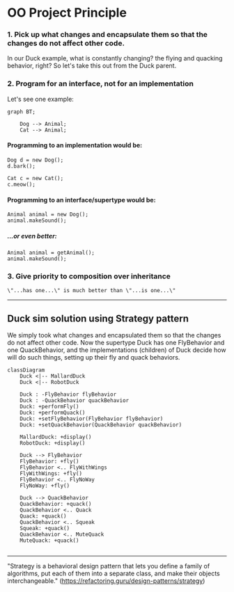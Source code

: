 # OO Project Principle
    
### 1. Pick up what changes and encapsulate them so that the changes do not affect other code.

In our Duck example, what is constantly changing? the flying and quacking behavior, right? 
So let's take this out from the Duck parent.

### 2. Program for an interface, not for an implementation

Let's see one example:

```mermaid
graph BT;
    
    Dog --> Animal;
    Cat --> Animal;
```
#### Programming to an implementation would be:

    Dog d = new Dog();
    d.bark();

    Cat c = new Cat();
    c.meow();


#### Programming to an interface/supertype would be:

    Animal animal = new Dog();
    animal.makeSound();

##### ...or even better:

    Animal animal = getAnimal();
    animal.makeSound();

### 3. Give priority to composition over inheritance 

    \"...has one...\" is much better than \"...is one...\" 

--------------------------------------

## Duck sim solution using Strategy pattern

We simply took what changes and encapsulated them so that the changes do not affect other code. Now the
supertype Duck has one FlyBehavior and one QuackBehavior, and the implementations (children) of Duck decide how
will do such things, setting up their fly and quack behaviors.

```mermaid
classDiagram
    Duck <|-- MallardDuck
    Duck <|-- RobotDuck

    Duck : -FlyBehavior flyBehavior
    Duck : -QuackBehavior quackBehavior
    Duck: +performFly()
    Duck: +performQuack()
    Duck: +setFlyBehavior(FlyBehavior flyBehavior)
    Duck: +setQuackBehavior(QuackBehavior quackBehavior)

    MallardDuck: +display()
    RobotDuck: +display()
    
    Duck --> FlyBehavior
    FlyBehavior: +fly()
    FlyBehavior <.. FlyWithWings
    FlyWithWings: +fly()
    FlyBehavior <.. FlyNoWay
    FlyNoWay: +fly()
    
    Duck --> QuackBehavior
    QuackBehavior: +quack()
    QuackBehavior <.. Quack
    Quack: +quack()
    QuackBehavior <.. Squeak
    Squeak: +quack()
    QuackBehavior <.. MuteQuack
    MuteQuack: +quack()
    
```

--------------------------------------

"Strategy is a behavioral design pattern that lets you define a family of algorithms, put each of them into a separate class, and make their objects interchangeable."
(https://refactoring.guru/design-patterns/strategy)